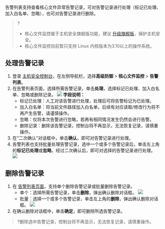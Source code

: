 告警列表支持查看核心文件异常告警记录，可对告警记录进行处理（标记已处理、加入白名单、忽略），也可对告警记录进行删除。
>?
>- 核心文件监控属于主机安全旗舰版功能，建议 [升级旗舰版](https://buy.cloud.tencent.com/yunjing?ADTAG=cwp.buy.pro.coreFile)，保护主机安全。
>- 核心文件监控目前暂只支持 Linux 内核版本为3.10以上的操作系统。


## 处理告警记录
1. 登录 [主机安全控制台](https://console.cloud.tencent.com/cwp/defend/coreFile)，在左侧导航栏，选择**高级防御** > **核心文件监控** > **告警列表**。
2. 在告警列表页面，选择所需告警记录，单击**处理**，选择标记已处理、加入白名单、忽略或删除记录。
![](https://qcloudimg.tencent-cloud.cn/raw/6f43dfcdd8780c6cc14eb6fb795b04b9.jpg)
   **字段说明：**
   - 标记已处理：人工对该告警进行处理，处理后可将告警标记为已处理。
   - 加入白名单：将当前文件路径加入白名单，后续有对应读取/修改行为将不再产生告警，请谨慎操作。
   - 忽略：仅将本次告警进行忽略，若再有相同情况发生仍然会进行告警。
   - 删除记录：删除该告警记录，控制台将不再显示，无法恢复记录，请慎重操作。
3. 在“二次确认”对话框中，单击**确认**，即可对告警记录进行处理。
4. 告警列表也支持批量处理告警记录，选中一个或多个告警记录后，单击左上角的**标记已处理**或**忽略**，经过二次确认后，即可对选择的告警记录进行处理。
![](https://qcloudimg.tencent-cloud.cn/raw/ec835a1d3e25d0f3611c1be3c841932a.jpg)


## 删除告警记录
1. 在 [告警列表页面](https://console.cloud.tencent.com/cwp/defend/coreFile)，支持单个删除告警记录或批量删除告警记录。
   - 单个：选择所需告警记录，单击**删除**，弹出确认删除对话框。
![](https://qcloudimg.tencent-cloud.cn/raw/6492ff08943acf894d3f576f9d4f890a.jpg)
   - 批量：选择一个或多个告警记录，单击左上角的**删除**，弹出确认删除对话框。
![](https://qcloudimg.tencent-cloud.cn/raw/8c8f91d10215937c56062c329b4ad334.jpg)
2. 在确认删除对话框中，单击**确定**，即可删除所选告警记录。
>?删除选中告警记录，控制台将不再显示，无法恢复记录，请慎重操作。

